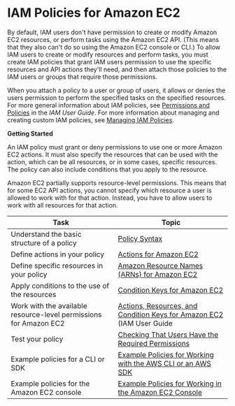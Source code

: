 # IAM Policies for Amazon EC2<a name="iam-policies-for-amazon-ec2"></a>

By default, IAM users don't have permission to create or modify Amazon EC2 resources, or perform tasks using the Amazon EC2 API\. \(This means that they also can't do so using the Amazon EC2 console or CLI\.\) To allow IAM users to create or modify resources and perform tasks, you must create IAM policies that grant IAM users permission to use the specific resources and API actions they'll need, and then attach those policies to the IAM users or groups that require those permissions\.

When you attach a policy to a user or group of users, it allows or denies the users permission to perform the specified tasks on the specified resources\. For more general information about IAM policies, see [Permissions and Policies](https://docs.aws.amazon.com/IAM/latest/UserGuide/PermissionsAndPolicies.html) in the *IAM User Guide*\. For more information about managing and creating custom IAM policies, see [Managing IAM Policies](https://docs.aws.amazon.com/IAM/latest/UserGuide/ManagingPolicies.html)\.

**Getting Started**

An IAM policy must grant or deny permissions to use one or more Amazon EC2 actions\. It must also specify the resources that can be used with the action, which can be all resources, or in some cases, specific resources\. The policy can also include conditions that you apply to the resource\. 

Amazon EC2 partially supports resource\-level permissions\. This means that for some EC2 API actions, you cannot specify which resource a user is allowed to work with for that action\. Instead, you have to allow users to work with all resources for that action\. 


| Task | Topic | 
| --- | --- | 
| Understand the basic structure of a policy | [Policy Syntax](iam-policy-structure.md#policy-syntax) | 
| Define actions in your policy | [Actions for Amazon EC2](iam-policy-structure.md#UsingWithEC2_Actions) | 
| Define specific resources in your policy | [Amazon Resource Names \(ARNs\) for Amazon EC2](iam-policy-structure.md#EC2_ARN_Format) | 
| Apply conditions to the use of the resources | [Condition Keys for Amazon EC2](iam-policy-structure.md#amazon-ec2-keys) | 
| Work with the available resource\-level permissions for Amazon EC2 | [Actions, Resources, and Condition Keys for Amazon EC2](https://docs.aws.amazon.com/IAM/latest/UserGuide/list_amazonec2.html) \(IAM User Guide | 
| Test your policy |  [Checking That Users Have the Required Permissions](iam-policy-structure.md#check-required-permissions)  | 
| Example policies for a CLI or SDK | [Example Policies for Working with the AWS CLI or an AWS SDK](ExamplePolicies_EC2.md) | 
| Example policies for the Amazon EC2 console | [Example Policies for Working in the Amazon EC2 Console](iam-policies-ec2-console.md) | 
